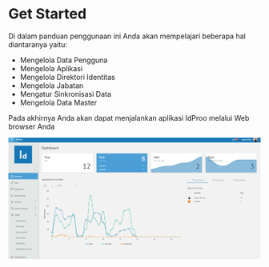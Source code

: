 # **Get Started**

Di dalam panduan penggunaan ini Anda akan mempelajari beberapa hal diantaranya yaitu:
- Mengelola Data Pengguna
- Mengelola Aplikasi
- Mengelola Direktori Identitas
- Mengelola Jabatan
- Mengatur Sinkronisasi Data
- Mengelola Data Master
    
Pada akhirnya Anda akan dapat menjalankan aplikasi IdProo melalui Web browser Anda

![Gambar 1](_screenshot/Dashboard.png/?sanitize=true)